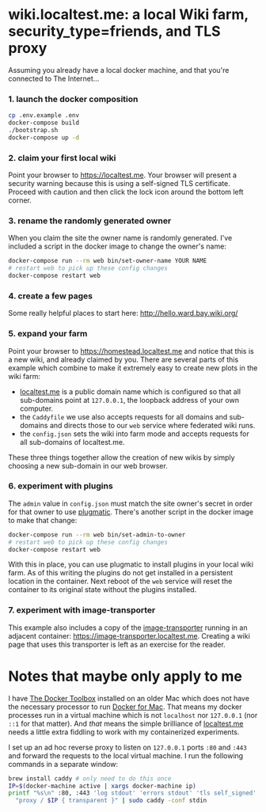 # wiki.localtest.me: a local Wiki farm, security_type=friends, and TLS proxy

Assuming you already have a local docker machine, and that you're
connected to The Internet...

### 1. launch the docker composition

``` bash
cp .env.example .env
docker-compose build
./bootstrap.sh
docker-compose up -d
```

### 2. claim your first local wiki

Point your browser to https://localtest.me.  Your browser will present
a security warning because this is using a self-signed TLS
certificate.  Proceed with caution and then click the lock icon around
the bottom left corner.

### 3. rename the randomly generated owner

When you claim the site the owner name is randomly generated.  I've
included a script in the docker image to change the owner's name:

``` bash
docker-compose run --rm web bin/set-owner-name YOUR NAME
# restart web to pick up these config changes
docker-compose restart web
```

### 4. create a few pages

Some really helpful places to start here: http://hello.ward.bay.wiki.org/

### 5. expand your farm

Point your browser to https://homestead.localtest.me and notice that
this is a new wiki, and already claimed by you.  There are several
parts of this example which combine to make it extremely easy to
create new plots in the wiki farm:

* [localtest.me](http://readme.localtest.me) is a public domain name
  which is configured so that all sub-domains point at `127.0.0.1`,
  the loopback address of your own computer.
* the `Caddyfile` we use also accepts requests for all domains and
  sub-domains and directs those to our `web` service where federated
  wiki runs.
* the `config.json` sets the wiki into farm mode and accepts requests
  for all sub-domains of localtest.me.

These three things together allow the creation of new wikis by simply
choosing a new sub-domain in our web browser.

### 6. experiment with plugins

The `admin` value in `config.json` must match the site owner's secret
in order for that owner to use [plugmatic].  There's another script in
the docker image to make that change:

``` bash
docker-compose run --rm web bin/set-admin-to-owner
# restart web to pick up these config changes
docker-compose restart web
```

With this in place, you can use plugmatic to install plugins in your
local wiki farm.  As of this writing the plugins do not get installed
in a persistent location in the container.  Next reboot of the `web`
service will reset the container to its original state without the
plugins installed.

[plugmatic]: http://plugins.fed.wiki.org/about-plugmatic-plugin.html

### 7. experiment with image-transporter

This example also includes a copy of the [image-transporter] running
in an adjacent container: https://image-transporter.localtest.me.
Creating a wiki page that uses this transporter is left as an exercise
for the reader.

[image-transporter]: http://ward.asia.wiki.org/home.c2.com:4010/welcome-visitors

# Notes that maybe only apply to me

I have [The Docker Toolbox] installed on an older Mac which does not
have the necessary processor to run [Docker for Mac].  That means my
docker processes run in a virtual machine which is not `localhost` nor
`127.0.0.1` (nor `::1` for that matter).  And _that_ means the simple
brilliance of [localtest.me] needs a little extra fiddling to work
with my containerized experiments.

I set up an ad hoc reverse proxy to listen on `127.0.0.1` ports `:80`
and `:443` and forward the requests to the local virtual machine.  I
run the following commands in a separate window:

``` bash
brew install caddy # only need to do this once
IP=$(docker-machine active | xargs docker-machine ip)
printf "%s\n" :80, :443 'log stdout' 'errors stdout' 'tls self_signed' \
  "proxy / $IP { transparent }" | sudo caddy -conf stdin
```

[The Docker Toolbox]: https://www.docker.com/products/docker-toolbox
[Docker for Mac]: https://docs.docker.com/docker-for-mac/
[localtest.me]: https://http://readme.localtest.me/
